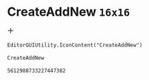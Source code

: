 # CreateAddNew `16x16`
<img src="/img/CreateAddNew.png" width=16 height=16>

``` CSharp
EditorGUIUtility.IconContent("CreateAddNew")
```
```
CreateAddNew
```
```
5612988733227447382
```
